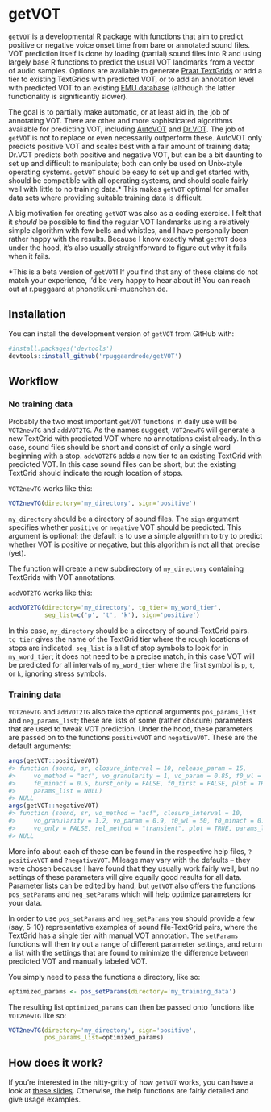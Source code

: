 
<!-- README.md is generated from README.Rmd. Please edit that file -->

# getVOT

`getVOT` is a developmental R package with functions that aim to predict
positive or negative voice onset time from bare or annotated sound
files. VOT prediction itself is done by loading (partial) sound files
into R and using largely base R functions to predict the usual VOT
landmarks from a vector of audio samples. Options are available to
generate [Praat TextGrids](https://fon.hum.uva.nl/praat) or add a tier
to existing TextGrids with predicted VOT, or to add an annotation level
with predicted VOT to an existing [EMU
database](https://github.com/IPS-LMU/emuR) (although the latter
functionality is significantly slower).

The goal is to partially make automatic, or at least aid in, the job of
annotating VOT. There are other and more sophisticated algorithms
available for predicting VOT, including
[AutoVOT](https://github.com/mlml/autovot/tree/master) and
[Dr.VOT](https://github.com/MLSpeech/Dr.VOT). The job of `getVOT` is not
to replace or even necessarily outperform these. AutoVOT only predicts
positive VOT and scales best with a fair amount of training data; Dr.VOT
predicts both positive and negative VOT, but can be a bit daunting to
set up and difficult to manipulate; both can only be used on Unix-style
operating systems. `getVOT` should be easy to set up and get started
with, should be compatible with all operating systems, and should scale
fairly well with little to no training data.\* This makes `getVOT`
optimal for smaller data sets where providing suitable training data is
difficult.

A big motivation for creating `getVOT` was also as a coding exercise. I
felt that it *should* be possible to find the regular VOT landmarks
using a relatively simple algorithm with few bells and whistles, and I
have personally been rather happy with the results. Because I know
exactly what `getVOT` does under the hood, it’s also usually
straightforward to figure out why it fails when it fails.

\*This is a beta version of `getVOT`! If you find that any of these
claims do not match your experience, I’d be very happy to hear about it!
You can reach out at r.puggaard at phonetik.uni-muenchen.de.

## Installation

You can install the development version of `getVOT` from GitHub with:

``` r
#install.packages('devtools')
devtools::install_github('rpuggaardrode/getVOT')
```

## Workflow

### No training data

Probably the two most important `getVOT` functions in daily use will be
`VOT2newTG` and `addVOT2TG`. As the names suggest, `VOT2newTG` will
generate a new TextGrid with predicted VOT where no annotations exist
already. In this case, sound files should be short and consist of only a
single word beginning with a stop. `addVOT2TG` adds a new tier to an
existing TextGrid with predicted VOT. In this case sound files can be
short, but the existing TextGrid should indicate the rough location of
stops.

`VOT2newTG` works like this:

``` r
VOT2newTG(directory='my_directory', sign='positive')
```

`my_directory` should be a directory of sound files. The `sign` argument
specifies whether `positive` or `negative` VOT should be predicted. This
argument is optional; the default is to use a simple algorithm to try to
predict whether VOT is positive or negative, but this algorithm is not
all that precise (yet).

The function will create a new subdirectory of `my_directory` containing
TextGrids with VOT annotations.

`addVOT2TG` works like this:

``` r
addVOT2TG(directory='my_directory', tg_tier='my_word_tier',
          seg_list=c('p', 't', 'k'), sign='positive')
```

In this case, `my_directory` should be a directory of sound-TextGrid
pairs. `tg_tier` gives the name of the TextGrid tier where the rough
locations of stops are indicated. `seg_list` is a list of stop symbols
to look for in `my_word_tier`; it does not need to be a precise match,
in this case VOT will be predicted for all intervals of `my_word_tier`
where the first symbol is `p`, `t`, or `k`, ignoring stress symbols.

### Training data

`VOT2newTG` and `addVOT2TG` also take the optional arguments
`pos_params_list` and `neg_params_list`; these are lists of some (rather
obscure) parameters that are used to tweak VOT prediction. Under the
hood, these parameters are passed on to the functions `positiveVOT` and
`negativeVOT`. These are the default arguments:

``` r
args(getVOT::positiveVOT)
#> function (sound, sr, closure_interval = 10, release_param = 15, 
#>     vo_method = "acf", vo_granularity = 1, vo_param = 0.85, f0_wl = 30, 
#>     f0_minacf = 0.5, burst_only = FALSE, f0_first = FALSE, plot = TRUE, 
#>     params_list = NULL) 
#> NULL
args(getVOT::negativeVOT)
#> function (sound, sr, vo_method = "acf", closure_interval = 10, 
#>     vo_granularity = 1.2, vo_param = 0.9, f0_wl = 50, f0_minacf = 0.5, 
#>     vo_only = FALSE, rel_method = "transient", plot = TRUE, params_list = NULL) 
#> NULL
```

More info about each of these can be found in the respective help files,
`?positiveVOT` and `?negativeVOT`. Mileage may vary with the defaults –
they were chosen because I have found that they usually work fairly
well, but no settings of these parameters will give equally good results
for all data. Parameter lists can be edited by hand, but `getVOT` also
offers the functions `pos_setParams` and `neg_setParams` which will help
optimize parameters for your data.

In order to use `pos_setParams` and `neg_setParams` you should provide a
few (say, 5-10) representative examples of sound file-TextGrid pairs,
where the TextGrid has a single tier with manual VOT annotation. The
`setParams` functions will then try out a range of different parameter
settings, and return a list with the settings that are found to minimize
the difference between predicted VOT and manually labeled VOT.

You simply need to pass the functions a directory, like so:

``` r
optimized_params <- pos_setParams(directory='my_training_data')
```

The resulting list `optimized_params` can then be passed onto functions
like `VOT2newTG` like so:

``` r
VOT2newTG(directory='my_directory', sign='positive',
          pos_params_list=optimized_params)
```

## How does it work?

If you’re interested in the nitty-gritty of how `getVOT` works, you can
have a look at [these
slides](https://rpuggaardrode.github.io/getVOT-pres). Otherwise, the
help functions are fairly detailed and give usage examples.
